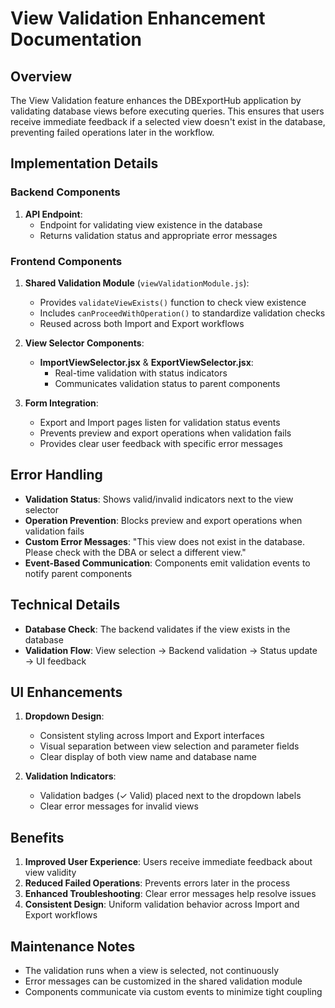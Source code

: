 # View Validation Enhancement Documentation

## Overview

The View Validation feature enhances the DBExportHub application by validating database views before executing queries. This ensures that users receive immediate feedback if a selected view doesn't exist in the database, preventing failed operations later in the workflow.

## Implementation Details

### Backend Components

1. **API Endpoint**:
   - Endpoint for validating view existence in the database
   - Returns validation status and appropriate error messages

### Frontend Components

1. **Shared Validation Module** (`viewValidationModule.js`):
   - Provides `validateViewExists()` function to check view existence
   - Includes `canProceedWithOperation()` to standardize validation checks
   - Reused across both Import and Export workflows

2. **View Selector Components**:
   - **ImportViewSelector.jsx** & **ExportViewSelector.jsx**:
     - Real-time validation with status indicators
     - Communicates validation status to parent components

3. **Form Integration**:
   - Export and Import pages listen for validation status events
   - Prevents preview and export operations when validation fails
   - Provides clear user feedback with specific error messages

## Error Handling

- **Validation Status**: Shows valid/invalid indicators next to the view selector
- **Operation Prevention**: Blocks preview and export operations when validation fails
- **Custom Error Messages**: "This view does not exist in the database. Please check with the DBA or select a different view."
- **Event-Based Communication**: Components emit validation events to notify parent components

## Technical Details

- **Database Check**: The backend validates if the view exists in the database
- **Validation Flow**: View selection → Backend validation → Status update → UI feedback

## UI Enhancements

1. **Dropdown Design**:
   - Consistent styling across Import and Export interfaces
   - Visual separation between view selection and parameter fields
   - Clear display of both view name and database name

2. **Validation Indicators**:
   - Validation badges (✓ Valid) placed next to the dropdown labels
   - Clear error messages for invalid views

## Benefits

1. **Improved User Experience**: Users receive immediate feedback about view validity
2. **Reduced Failed Operations**: Prevents errors later in the process
3. **Enhanced Troubleshooting**: Clear error messages help resolve issues
4. **Consistent Design**: Uniform validation behavior across Import and Export workflows

## Maintenance Notes

- The validation runs when a view is selected, not continuously
- Error messages can be customized in the shared validation module
- Components communicate via custom events to minimize tight coupling
